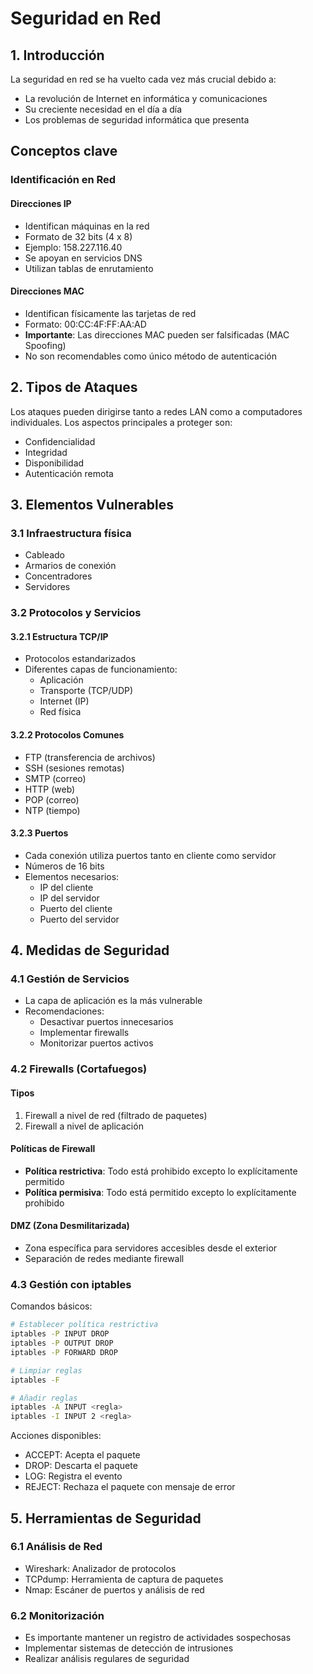 # Seguridad en Red

## 1. Introducción

La seguridad en red se ha vuelto cada vez más crucial debido a:
- La revolución de Internet en informática y comunicaciones
- Su creciente necesidad en el día a día
- Los problemas de seguridad informática que presenta

## Conceptos clave

### Identificación en Red

#### Direcciones IP
- Identifican máquinas en la red
- Formato de 32 bits (4 x 8)
- Ejemplo: 158.227.116.40
- Se apoyan en servicios DNS
- Utilizan tablas de enrutamiento

#### Direcciones MAC
- Identifican físicamente las tarjetas de red
- Formato: 00:CC:4F:FF:AA:AD
- **Importante**: Las direcciones MAC pueden ser falsificadas (MAC Spoofing)
- No son recomendables como único método de autenticación


## 2. Tipos de Ataques

Los ataques pueden dirigirse tanto a redes LAN como a computadores individuales. Los aspectos principales a proteger son:
- Confidencialidad
- Integridad
- Disponibilidad
- Autenticación remota

## 3. Elementos Vulnerables

### 3.1 Infraestructura física
- Cableado
- Armarios de conexión
- Concentradores
- Servidores

### 3.2 Protocolos y Servicios

#### 3.2.1 Estructura TCP/IP
- Protocolos estandarizados
- Diferentes capas de funcionamiento:
  - Aplicación
  - Transporte (TCP/UDP)
  - Internet (IP)
  - Red física

#### 3.2.2 Protocolos Comunes
- FTP (transferencia de archivos)
- SSH (sesiones remotas)
- SMTP (correo)
- HTTP (web)
- POP (correo)
- NTP (tiempo)

#### 3.2.3 Puertos
- Cada conexión utiliza puertos tanto en cliente como servidor
- Números de 16 bits
- Elementos necesarios:
  - IP del cliente
  - IP del servidor
  - Puerto del cliente
  - Puerto del servidor

## 4. Medidas de Seguridad

### 4.1 Gestión de Servicios
- La capa de aplicación es la más vulnerable
- Recomendaciones:
  - Desactivar puertos innecesarios
  - Implementar firewalls
  - Monitorizar puertos activos

### 4.2 Firewalls (Cortafuegos)

#### Tipos
1. Firewall a nivel de red (filtrado de paquetes)
2. Firewall a nivel de aplicación 

#### Políticas de Firewall
- **Política restrictiva**: Todo está prohibido excepto lo explícitamente permitido
- **Política permisiva**: Todo está permitido excepto lo explícitamente prohibido

#### DMZ (Zona Desmilitarizada)
- Zona específica para servidores accesibles desde el exterior
- Separación de redes mediante firewall

### 4.3 Gestión con iptables

Comandos básicos:
```bash
# Establecer política restrictiva
iptables -P INPUT DROP
iptables -P OUTPUT DROP
iptables -P FORWARD DROP

# Limpiar reglas
iptables -F

# Añadir reglas
iptables -A INPUT <regla>
iptables -I INPUT 2 <regla>
```

Acciones disponibles:
- ACCEPT: Acepta el paquete
- DROP: Descarta el paquete
- LOG: Registra el evento
- REJECT: Rechaza el paquete con mensaje de error

## 5. Herramientas de Seguridad

### 6.1 Análisis de Red
- Wireshark: Analizador de protocolos
- TCPdump: Herramienta de captura de paquetes
- Nmap: Escáner de puertos y análisis de red

### 6.2 Monitorización
- Es importante mantener un registro de actividades sospechosas
- Implementar sistemas de detección de intrusiones
- Realizar análisis regulares de seguridad